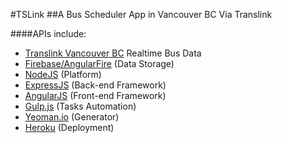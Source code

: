 #TSLink
##A Bus Scheduler App in Vancouver BC Via Translink


####APIs include:
- [Translink Vancouver BC](https://developer.translink.ca/ServicesRtti/ApiReference) Realtime Bus Data
- [Firebase/AngularFire](https://www.firebase.com/docs/web/libraries/angular/api.html) (Data Storage)
- [NodeJS](http://nodejs.org/api/) (Platform)
- [ExpressJS](http://expressjs.com/4x/api.html) (Back-end Framework)
- [AngularJS](https://docs.angularjs.org/api) (Front-end Framework)
- [Gulp.js](http://gulpjs.com/) (Tasks Automation)  
- [Yeoman.io](http://yeoman.io/) (Generator)
- [Heroku](https://www.heroku.com/) (Deployment)
      



